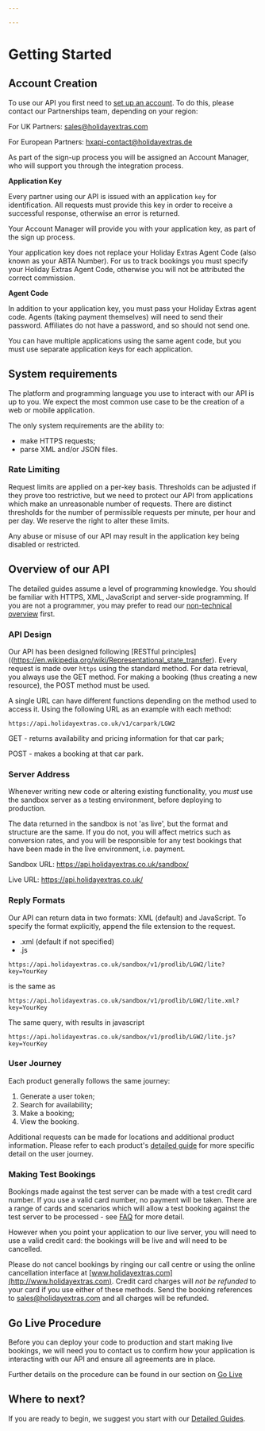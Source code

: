```yaml
---

---
```


#  Getting Started

## Account Creation

To use our API you first need to [set up an account](/accounts). To do this, please contact our Partnerships team, depending on your region:

For UK Partners: <sales@holidayextras.com>

For European Partners: <hxapi-contact@holidayextras.de>

As part of the sign-up process you will be assigned an Account Manager, who will support you through the integration process.

**Application Key**

Every partner using our API is issued with an application ``key`` for identification. All requests must provide this key in order to receive a successful response, otherwise an error is returned.

Your Account Manager  will provide you with your application key, as part of the sign up process.

Your application key does not replace your Holiday Extras Agent Code (also known as your ABTA Number). For us to track bookings you must specify your Holiday Extras Agent Code, otherwise you will not be attributed the correct commission.

**Agent Code**

In addition to your application key, you must pass your Holiday Extras agent code. Agents (taking payment themselves) will need to send their password. Affiliates do not have a password, and so should not send one.

You can have multiple applications using the same agent code, but you must use separate application keys for each application.

## System requirements

The platform and programming language you use to interact with our API is up to you. We expect the most common use case to be the creation of a web or mobile application.

The only system requirements are the ability to:


*  make HTTPS requests;
*  parse XML and/or JSON files.

### Rate Limiting

Request limits are applied on a per-key basis. Thresholds can be adjusted if they prove too restrictive, but we need to protect our API from applications which make an unreasonable number of requests. There are distinct thresholds for the number of permissible requests per minute, per hour and per day. We reserve the right to alter these limits.

Any abuse or misuse of our API may result in the application key being disabled or restricted.

## Overview of our API

The detailed guides assume a level of programming knowledge. You should be familiar with HTTPS, XML, JavaScript and server-side programming. If you are not a programmer, you may prefer to read our [non-technical overview](/nontechoverview) first.

### API Design

Our API has been designed following [RESTful principles]((https://en.wikipedia.org/wiki/Representational_state_transfer). Every request is made over ```https``` using the standard method. For data retrieval, you always use the GET method. For making a booking (thus creating a new resource), the POST method must be used.

A single URL can have different functions depending on the method used to access it. Using the following URL as an example with each method:

```
https://api.holidayextras.co.uk/v1/carpark/LGW2
```

GET - returns availability and pricing information for that car park;

POST -  makes a booking at that car park.

### Server Address

Whenever writing new code or altering existing functionality, you *must* use the sandbox server as a testing environment, before deploying to production.

The data returned  in the sandbox is not 'as live', but the format and structure are the same. If you do not, you will affect metrics such as conversion rates, and you will be responsible for any test bookings that have been made in the live environment, i.e. payment.

Sandbox URL: https://api.holidayextras.co.uk/sandbox/

Live URL: https://api.holidayextras.co.uk/


### Reply Formats

Our API can return data in two formats: XML (default) and JavaScript. To specify the format explicitly, append the file extension to the request.

*  .xml (default if not specified)
*  .js

```
https://api.holidayextras.co.uk/sandbox/v1/prodlib/LGW2/lite?key=YourKey
```

is the same as

```
https://api.holidayextras.co.uk/sandbox/v1/prodlib/LGW2/lite.xml?key=YourKey
```

The same query, with results in javascript

```
https://api.holidayextras.co.uk/sandbox/v1/prodlib/LGW2/lite.js?key=YourKey
```

### User Journey

Each product generally follows the same journey:

1. Generate a user token;
2. Search for availability;
3. Make a booking;
4. View the booking.

Additional requests can be made for locations and additional product information. Please refer to each product's [detailed guide](/hxapi/) for more specific detail on the user journey.

### Making Test Bookings

Bookings made against the test server can be made with a test credit card number. If you use a valid card number, no payment will be taken. There are a range of cards and scenarios which will allow a test booking against the test server to be processed - see [FAQ](/faq#test-credit-cards) for more detail.

However when you point your application to our live server, you will need to use a valid credit card: the bookings will be live and will need to be cancelled.

Please do not cancel bookings by ringing our call centre or using the online cancellation interface at [www.holidayextras.com](http://www.holidayextras.com). Credit card charges will *not be refunded* to your card if you use either of these methods. Send the booking references to <sales@holidayextras.com> and all charges will be refunded.

## Go Live Procedure

Before you can deploy your code to production and start making live bookings, we will need you to contact us to confirm how your application is interacting with our API and ensure all agreements are in place.

Further details on the procedure can be found in our section on [Go Live](/golive)

## Where to next?

If you are ready to begin, we suggest you start with our [Detailed Guides](/hxapi/).
